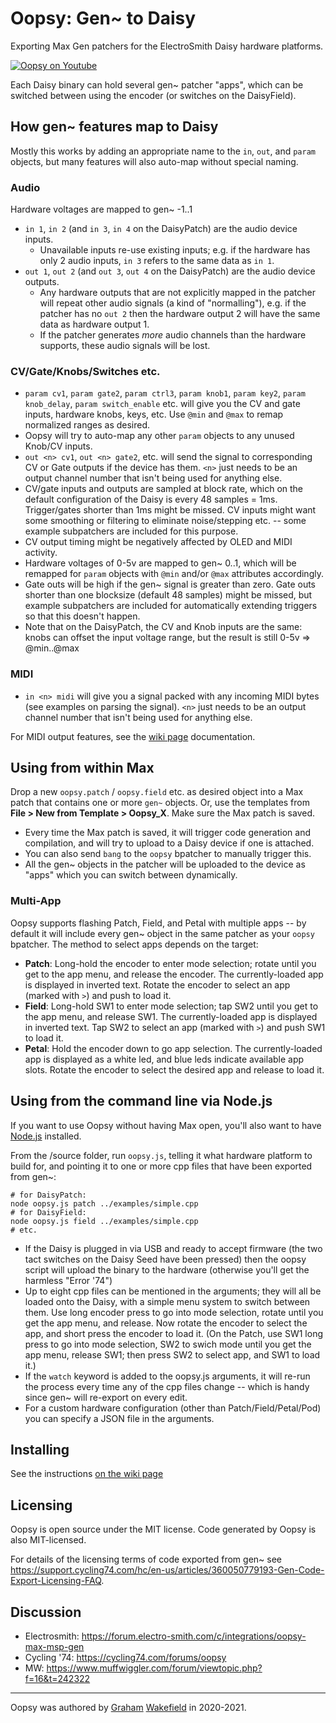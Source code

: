 # Oopsy: Gen~ to Daisy

Exporting Max Gen patchers for the ElectroSmith Daisy hardware platforms.

[![Oopsy on Youtube](https://img.youtube.com/vi/fbd1CASqUmI/0.jpg)](https://www.youtube.com/playlist?list=PLZbxc8QYjD1eJHJEjzDkNB_zshbnVN6CH)

Each Daisy binary can hold several gen~ patcher "apps", which can be switched between using the encoder (or switches on the DaisyField).

## How gen~ features map to Daisy

Mostly this works by adding an appropriate name to the `in`, `out`, and `param` objects, but many features will also auto-map without special naming.

### Audio

Hardware voltages are mapped to gen~ -1..1

- `in 1`, `in 2` (and `in 3`, `in 4` on the DaisyPatch) are the audio device inputs. 
  - Unavailable inputs re-use existing inputs; e.g. if the hardware has only 2 audio inputs, `in 3` refers to the same data as `in 1`. 
- `out 1`, `out 2` (and `out 3`, `out 4` on the DaisyPatch) are the audio device outputs. 
  - Any hardware outputs that are not explicitly mapped in the patcher will repeat other audio signals (a kind of "normalling"), e.g. if the patcher has no `out 2` then the hardware output 2 will have the same data as hardware output 1. 
  - If the patcher generates *more* audio channels than the hardware supports, these audio signals will be lost.
  
### CV/Gate/Knobs/Switches etc.

- `param cv1`, `param gate2`, `param ctrl3`, `param knob1`, `param key2`, `param knob_delay`, `param switch_enable` etc. will give you the CV and gate inputs, hardware knobs, keys, etc. Use `@min` and `@max` to remap normalized ranges as desired. 
- Oopsy will try to auto-map any other `param` objects to any unused Knob/CV inputs.
- `out <n> cv1`, `out <n> gate2`, etc. will send the signal to corresponding CV or Gate outputs if the device has them. `<n>` just needs to be an output channel number that isn't being used for anything else. 
- CV/gate inputs and outputs are sampled at block rate, which on the default configuration of the Daisy is every 48 samples = 1ms. Trigger/gates shorter than 1ms might be missed. CV inputs might want some smoothing or filtering to eliminate noise/stepping etc. -- some example subpatchers are included for this purpose.
- CV output timing might be negatively affected by OLED and MIDI activity.
- Hardware voltages of 0-5v are mapped to gen~ 0..1, which will be remapped for `param` objects with `@min` and/or `@max` attributes accordingly.  
- Gate outs will be high if the gen~ signal is greater than zero. Gate outs shorter than one blocksize (default 48 samples) might be missed, but example subpatchers are included for automatically extending triggers so that this doesn't happen.
- Note that on the DaisyPatch, the CV and Knob inputs are the same: knobs can offset the input voltage range, but the result is still 0-5v => @min..@max 

### MIDI

- `in <n> midi` will give you a signal packed with any incoming MIDI bytes (see examples on parsing the signal). `<n>` just needs to be an output channel number that isn't being used for anything else.

For MIDI output features, see the [wiki page](https://github.com/electro-smith/oopsy/wiki/MIDI-output) documentation.

## Using from within Max

Drop a new `oopsy.patch` / `oopsy.field` etc. as desired object into a Max patch that contains one or more `gen~` objects. Or, use the templates from **File > New from Template > Oopsy_X**. Make sure the Max patch is saved. 

- Every time the Max patch is saved, it will trigger code generation and compilation, and will try to upload to a Daisy device if one is attached.
- You can also send `bang` to the `oopsy` bpatcher to manually trigger this.
- All the gen~ objects in the patcher will be uploaded to the device as "apps" which you can switch between dynamically.
### Multi-App

Oopsy supports flashing Patch, Field, and Petal with multiple apps -- by default it will include every gen~ object in the same patcher as your `oopsy` bpatcher. The method to select apps depends on the target:

- **Patch**: Long-hold the encoder to enter mode selection; rotate until you get to the app menu, and release the encoder. The currently-loaded app is displayed in inverted text. Rotate the encoder to select an app (marked with `>`) and push to load it. 
- **Field**: Long-hold SW1 to enter mode selection; tap SW2 until you get to the app menu, and release SW1. The currently-loaded app is displayed in inverted text. Tap SW2 to select an app (marked with `>`) and push SW1 to load it. 
- **Petal**: Hold the encoder down to go app selection. The currently-loaded app is displayed as a white led, and blue leds indicate available app slots. Rotate the encoder to select the desired app and release to load it.

## Using from the command line via Node.js

If you want to use Oopsy without having Max open, you'll also want to have [Node.js](https://nodejs.org/en/) installed. 

From the /source folder, run `oopsy.js`, telling it what hardware platform to build for, and pointing it to one or more cpp files that have been exported from gen~:

```
# for DaisyPatch:
node oopsy.js patch ../examples/simple.cpp
# for DaisyField:
node oopsy.js field ../examples/simple.cpp
# etc.
```

- If the Daisy is plugged in via USB and ready to accept firmware (the two tact switches on the Daisy Seed have been pressed) then the oopsy script will upload the binary to the hardware (otherwise you'll get the harmless "Error '74") 
- Up to eight cpp files can be mentioned in the arguments; they will all be loaded onto the Daisy, with a simple menu system to switch between them. Use long encoder press to go into mode selection, rotate until you get the app menu, and release. Now rotate the encoder to select the app, and short press the encoder to load it. (On the Patch, use SW1 long press to go into mode selection, SW2 to swich mode until you get the app menu, release SW1; then press SW2 to select app, and SW1 to load it.)
- If the `watch` keyword is added to the oopsy.js arguments, it will re-run the process every time any of the cpp files change -- which is handy since gen~ will re-export on every edit.
- For a custom hardware configuration (other than Patch/Field/Petal/Pod) you can specify a JSON file in the arguments.

## Installing

See the instructions [on the wiki page](https://github.com/electro-smith/DaisyWiki/wiki/1e.-Getting-Started-With-Oopsy-(Gen~-Integration))

## Licensing

Oopsy is open source under the MIT license. Code generated by Oopsy is also MIT-licensed. 

For details of the licensing terms of code exported from gen~ see https://support.cycling74.com/hc/en-us/articles/360050779193-Gen-Code-Export-Licensing-FAQ.

## Discussion

- Electrosmith: https://forum.electro-smith.com/c/integrations/oopsy-max-msp-gen
- Cycling '74: https://cycling74.com/forums/oopsy 
- MW: https://www.muffwiggler.com/forum/viewtopic.php?f=16&t=242322

-----

Oopsy was authored by [Graham](https://github.com/grrrwaaa) [Wakefield](http://alicelab.world) in 2020-2021.
